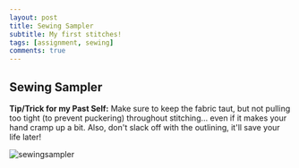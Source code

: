 ```yaml
---
layout: post
title: Sewing Sampler
subtitle: My first stitches!
tags: [assignment, sewing]
comments: true
---
```


## **Sewing Sampler**
**Tip/Trick for my Past Self:** Make sure to keep the fabric taut, but not pulling too tight (to prevent puckering) throughout stitching... even if it makes your hand cramp up a bit. Also, don't slack off with the outlining, it'll save your life later!

![sewingsampler](https://amylam7.github.io/img/SewingSampler.jpg)
